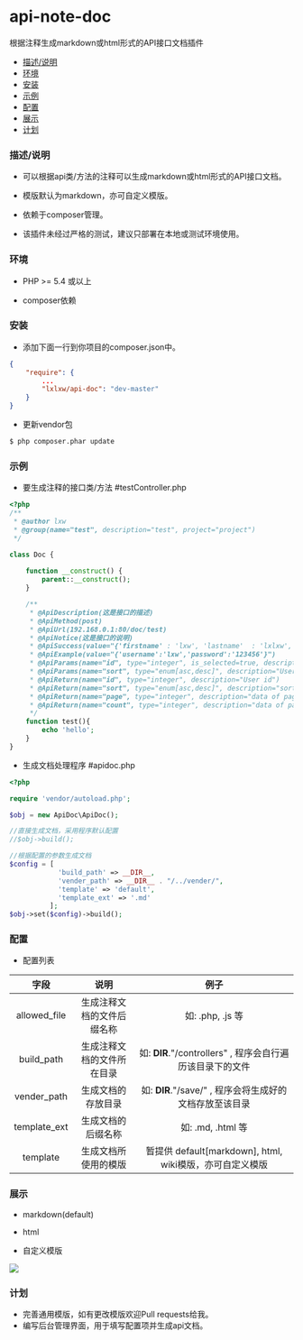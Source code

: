 # api-note-doc
根据注释生成markdown或html形式的API接口文档插件


* [描述/说明](#describe)
* [环境](#requirements)
* [安装](#install)
* [示例](#demo)
* [配置](#config)
* [展示](#show)
* [计划](#todo)

### <a id="describe"></a>描述/说明

* 可以根据api类/方法的注释可以生成markdown或html形式的API接口文档。

* 模版默认为markdown，亦可自定义模版。

* 依赖于composer管理。

* 该插件未经过严格的测试，建议只部署在本地或测试环境使用。


### <a id="requirements"></a>环境

* PHP >= 5.4 或以上

* composer依赖

### <a id="install"></a>安装

* 添加下面一行到你项目的composer.json中。
```json
{
    "require": {
        ...
        "lxlxw/api-doc": "dev-master"
    }
}
```

* 更新vendor包
```bash
$ php composer.phar update
```

### <a id="demo"></a>示例

* 要生成注释的接口类/方法 #testController.php
```php
<?php 
/**
 * @author lxw
 * @group(name="test", description="test", project="project")
 */

class Doc {
    
    function __construct() {
        parent::__construct();
    }

    /**
     * @ApiDescription(这是接口的描述)
     * @ApiMethod(post)
     * @ApiUrl(192.168.0.1:80/doc/test)
     * @ApiNotice(这是接口的说明)
     * @ApiSuccess(value="{'firstname' : 'lxw', 'lastname'  : 'lxlxw', 'lastLogin' : '2016-11-11'}")
     * @ApiExample(value="{'username':'lxw','password':'123456'}")
     * @ApiParams(name="id", type="integer", is_selected=true, description="User id")
     * @ApiParams(name="sort", type="enum[asc,desc]", description="User data")
     * @ApiReturn(name="id", type="integer", description="User id")
     * @ApiReturn(name="sort", type="enum[asc,desc]", description="sort data")
     * @ApiReturn(name="page", type="integer", description="data of page")
     * @ApiReturn(name="count", type="integer", description="data of page")
     */
    function test(){
        echo 'hello';
    }
}
```

* 生成文档处理程序 #apidoc.php

```php
<?php

require 'vendor/autoload.php';

$obj = new ApiDoc\ApiDoc();

//直接生成文档，采用程序默认配置
//$obj->build();

//根据配置的参数生成文档
$config = [
            'build_path' => __DIR__,
            'vender_path' => __DIR__ . "/../vender/",
            'template' => 'default',
            'template_ext' => '.md'
          ];
$obj->set($config)->build();
```

### <a id="config"></a>配置

* 配置列表

| 字段 | 说明 | 例子 |
| :------:| :------: | :------: |
| allowed_file | 生成注释文档的文件后缀名称 | 如: .php, .js 等  |
| build_path | 生成注释文档的文件所在目录 | 如: __DIR__."/controllers" , 程序会自行遍历该目录下的文件 |
| vender_path | 生成文档的存放目录 | 如: __DIR__."/save/" , 程序会将生成好的文档存放至该目录 |
| template_ext | 生成文档的后缀名称 | 如: .md, .html 等 |
| template | 生成文档所使用的模版| 暂提供 default[markdown], html, wiki模版，亦可自定义模版 |

### <a id="show"></a>展示

* markdown(default)

* html

* 自定义模版

![](https://github.com/lxlxw/api-note-doc/blob/master/image/ECDB47E1-88FB-45A2-AAC5-4E90E73EBBF4.png)

### <a id="todo"></a>计划

* 完善通用模版，如有更改模版欢迎Pull requests给我。
* 编写后台管理界面，用于填写配置项并生成api文档。


